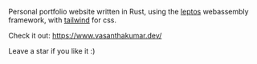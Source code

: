 Personal portfolio website written in Rust, using the [leptos](https://github.com/leptos-rs/leptos) webassembly framework, with [tailwind](https://tailwindcss.com/) for css.

Check it out: https://www.vasanthakumar.dev/

Leave a star if you like it :) 
